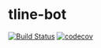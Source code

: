 # tline-bot
[![Build Status](https://travis-ci.com/wissil/tline-bot.svg?branch=master)](https://travis-ci.com/wissil/tline-bot)
[![codecov](https://codecov.io/gh/wissil/tline-bot/branch/master/graph/badge.svg)](https://codecov.io/gh/wissil/tline-bot)

